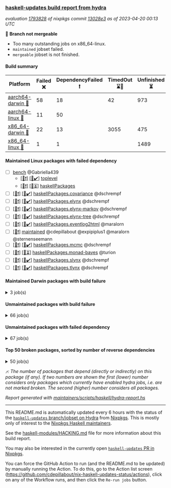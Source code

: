 ### [haskell-updates build report from hydra](https://hydra.nixos.org/jobset/nixpkgs/haskell-updates)
*evaluation [1793828](https://hydra.nixos.org/eval/1793828) of nixpkgs commit [13028e3](https://github.com/NixOS/nixpkgs/commits/13028e309ec848c62eb547b3f0b6b7fad808f755) as of 2023-04-20 00:13 UTC*

:red_circle: **Branch not mergeable**
  * Too many outstanding jobs on x86_64-linux.
  * `maintained` jobset failed.
  * `mergeable` jobset is not finished.

#### Build summary

 | Platform | Failed :x: | DependencyFailed :heavy_exclamation_mark: | TimedOut :hourglass::no_entry_sign: | Unfinished :hourglass_flowing_sand: | Success :heavy_check_mark: | 
 | --- | --- | --- | --- | --- | --- | 
 | [aarch64-darwin :green_apple:](https://hydra.nixos.org/eval/1793828?filter=.aarch64-darwin) | 58 | 18 | 42 | 973 | 5413 | 
 | [aarch64-linux :iphone:](https://hydra.nixos.org/eval/1793828?filter=.aarch64-linux) | 11 | 50 |  |  | 6460 | 
 | [x86_64-darwin :apple:](https://hydra.nixos.org/eval/1793828?filter=.x86_64-darwin) | 22 | 13 | 3055 | 475 | 2947 | 
 | [x86_64-linux :penguin:](https://hydra.nixos.org/eval/1793828?filter=.x86_64-linux) | 1 | 1 |  | 1489 | 5117 | 
#### Maintained Linux packages with failed dependency
- [ ] [bench](https://hydra.nixos.org/eval/1793828?filter=bench) @Gabriella439
  - [[:iphone::heavy_exclamation_mark:]](https://hydra.nixos.org/build/216733660) [[:penguin::heavy_check_mark:]](https://hydra.nixos.org/build/216735084) [toplevel](https://hydra.nixos.org/eval/1793828?filter=bench)
  - [[:iphone::heavy_exclamation_mark:]](https://hydra.nixos.org/build/216741580) [[:penguin::hourglass_flowing_sand:]](https://hydra.nixos.org/build/216752992) [haskellPackages](https://hydra.nixos.org/eval/1793828?filter=haskellPackages.bench)
- [ ] [[:iphone::heavy_exclamation_mark:]](https://hydra.nixos.org/build/216738464) [[:penguin::heavy_check_mark:]](https://hydra.nixos.org/build/216753553) [haskellPackages.covariance](https://hydra.nixos.org/eval/1793828?filter=haskellPackages.covariance) @dschrempf
- [ ] [[:iphone::heavy_exclamation_mark:]](https://hydra.nixos.org/build/216751934) [[:penguin::heavy_check_mark:]](https://hydra.nixos.org/build/216738727) [haskellPackages.elynx](https://hydra.nixos.org/eval/1793828?filter=haskellPackages.elynx) @dschrempf
- [ ] [[:iphone::heavy_exclamation_mark:]](https://hydra.nixos.org/build/216753725) [[:penguin::heavy_check_mark:]](https://hydra.nixos.org/build/216757993) [haskellPackages.elynx-markov](https://hydra.nixos.org/eval/1793828?filter=haskellPackages.elynx-markov) @dschrempf
- [ ] [[:iphone::heavy_exclamation_mark:]](https://hydra.nixos.org/build/216756537) [[:penguin::heavy_check_mark:]](https://hydra.nixos.org/build/216739185) [haskellPackages.elynx-tree](https://hydra.nixos.org/eval/1793828?filter=haskellPackages.elynx-tree) @dschrempf
- [ ] [[:iphone::heavy_exclamation_mark:]](https://hydra.nixos.org/build/216753169) [[:penguin::heavy_check_mark:]](https://hydra.nixos.org/build/216732811) [haskellPackages.eventlog2html](https://hydra.nixos.org/eval/1793828?filter=haskellPackages.eventlog2html) @maralorn
- [ ] [[:penguin::heavy_exclamation_mark:]](https://hydra.nixos.org/build/216777393) [maintained](https://hydra.nixos.org/eval/1793828?filter=maintained) @cdepillabout @expipiplus1 @maralorn @sternenseemann
- [ ] [[:iphone::heavy_exclamation_mark:]](https://hydra.nixos.org/build/216739789) [[:penguin::heavy_check_mark:]](https://hydra.nixos.org/build/216746779) [haskellPackages.mcmc](https://hydra.nixos.org/eval/1793828?filter=haskellPackages.mcmc) @dschrempf
- [ ] [[:iphone::heavy_exclamation_mark:]](https://hydra.nixos.org/build/216744669) [[:penguin::hourglass_flowing_sand:]](https://hydra.nixos.org/build/216754006) [haskellPackages.monad-bayes](https://hydra.nixos.org/eval/1793828?filter=haskellPackages.monad-bayes) @turion
- [ ] [[:iphone::heavy_exclamation_mark:]](https://hydra.nixos.org/build/216743197) [[:penguin::heavy_check_mark:]](https://hydra.nixos.org/build/216752986) [haskellPackages.slynx](https://hydra.nixos.org/eval/1793828?filter=haskellPackages.slynx) @dschrempf
- [ ] [[:iphone::heavy_exclamation_mark:]](https://hydra.nixos.org/build/216734664) [[:penguin::heavy_check_mark:]](https://hydra.nixos.org/build/216753050) [haskellPackages.tlynx](https://hydra.nixos.org/eval/1793828?filter=haskellPackages.tlynx) @dschrempf
#### Maintained Darwin packages with build failure
<details><summary>3 job(s) </summary>

- [ ] [gitit](https://hydra.nixos.org/eval/1793828?filter=gitit) @Profpatsch @sternenseemann
  - [[:green_apple::x:]](https://hydra.nixos.org/build/216742788) [[:apple::hourglass::no_entry_sign:]](https://hydra.nixos.org/build/216737128) [toplevel](https://hydra.nixos.org/eval/1793828?filter=gitit)
  - [[:green_apple::heavy_check_mark:]](https://hydra.nixos.org/build/216742075) [[:apple::hourglass::no_entry_sign:]](https://hydra.nixos.org/build/216742032) [haskellPackages](https://hydra.nixos.org/eval/1793828?filter=haskellPackages.gitit)
</details>

#### Unmaintained packages with build failure
<details><summary>66 job(s) </summary>

- [ ] [[:green_apple::heavy_check_mark:]](https://hydra.nixos.org/build/216747452) [[:iphone::x:]](https://hydra.nixos.org/build/216753566) [[:apple::hourglass::no_entry_sign:]](https://hydra.nixos.org/build/216741855) [[:penguin::heavy_check_mark:]](https://hydra.nixos.org/build/216736303) [haskellPackages.statistics](https://hydra.nixos.org/eval/1793828?filter=haskellPackages.statistics)  :arrow_heading_up: 27 | 133
- [ ] [[:green_apple::x:]](https://hydra.nixos.org/build/216736308) [[:iphone::heavy_check_mark:]](https://hydra.nixos.org/build/216752866) [[:apple::x:]](https://hydra.nixos.org/build/216752590) [[:penguin::heavy_check_mark:]](https://hydra.nixos.org/build/216741104) [haskellPackages.di-core](https://hydra.nixos.org/eval/1793828?filter=haskellPackages.di-core)  :arrow_heading_up: 8 | 11
- [ ] [[:green_apple::x:]](https://hydra.nixos.org/build/216744573) [[:iphone::x:]](https://hydra.nixos.org/build/216742904) [[:apple::hourglass::no_entry_sign:]](https://hydra.nixos.org/build/216746688) [[:penguin::heavy_check_mark:]](https://hydra.nixos.org/build/216749058) [haskellPackages.hw-simd](https://hydra.nixos.org/eval/1793828?filter=haskellPackages.hw-simd)  :arrow_heading_up: 1 | 8
- [ ] [[:green_apple::x:]](https://hydra.nixos.org/build/216750131) [[:iphone::x:]](https://hydra.nixos.org/build/216759582) [[:apple::hourglass::no_entry_sign:]](https://hydra.nixos.org/build/216740012) [[:penguin::heavy_check_mark:]](https://hydra.nixos.org/build/216746243) [haskellPackages.inline-r](https://hydra.nixos.org/eval/1793828?filter=haskellPackages.inline-r)  :arrow_heading_up: 1 | 4
- [ ] [[:green_apple::heavy_check_mark:]](https://hydra.nixos.org/build/216742485) [[:iphone::x:]](https://hydra.nixos.org/build/216755323) [[:apple::heavy_check_mark:]](https://hydra.nixos.org/build/216737428) [[:penguin::hourglass_flowing_sand:]](https://hydra.nixos.org/build/216753734) [haskellPackages.long-double](https://hydra.nixos.org/eval/1793828?filter=haskellPackages.long-double)  :arrow_heading_up: 1 | 2
- [ ] [[:green_apple::x:]](https://hydra.nixos.org/build/216758599) [[:iphone::heavy_check_mark:]](https://hydra.nixos.org/build/216739123) [[:apple::hourglass::no_entry_sign:]](https://hydra.nixos.org/build/216751506) [[:penguin::heavy_check_mark:]](https://hydra.nixos.org/build/216736967) [haskellPackages.posix-socket](https://hydra.nixos.org/eval/1793828?filter=haskellPackages.posix-socket)  :arrow_heading_up: 1 | 2
- [ ] [[:green_apple::x:]](https://hydra.nixos.org/build/216750989) [[:iphone::heavy_check_mark:]](https://hydra.nixos.org/build/216755882) [[:apple::hourglass::no_entry_sign:]](https://hydra.nixos.org/build/216735020) [[:penguin::heavy_check_mark:]](https://hydra.nixos.org/build/216755418) [haskellPackages.gi-gdkx11](https://hydra.nixos.org/eval/1793828?filter=haskellPackages.gi-gdkx11)  :arrow_heading_up: 1 | 1
- [ ] [[:green_apple::heavy_check_mark:]](https://hydra.nixos.org/build/216751214) [[:iphone::x:]](https://hydra.nixos.org/build/216756289) [[:apple::hourglass::no_entry_sign:]](https://hydra.nixos.org/build/216734209) [[:penguin::heavy_check_mark:]](https://hydra.nixos.org/build/216738803) [haskellPackages.nlopt-haskell](https://hydra.nixos.org/eval/1793828?filter=haskellPackages.nlopt-haskell)  :arrow_heading_up: 1 | 1
- [ ] [[:green_apple::hourglass_flowing_sand:]](https://hydra.nixos.org/build/216754992) [[:iphone::heavy_check_mark:]](https://hydra.nixos.org/build/216744474) [[:apple::x:]](https://hydra.nixos.org/build/216751002) [[:penguin::heavy_check_mark:]](https://hydra.nixos.org/build/216742734) [haskellPackages.openal-ffi](https://hydra.nixos.org/eval/1793828?filter=haskellPackages.openal-ffi)  :arrow_heading_up: 1 | 1
- [ ] [[:green_apple::heavy_check_mark:]](https://hydra.nixos.org/build/216739968) [[:iphone::x:]](https://hydra.nixos.org/build/216753131) [[:apple::heavy_check_mark:]](https://hydra.nixos.org/build/216741451) [[:penguin::heavy_check_mark:]](https://hydra.nixos.org/build/216735254) [haskellPackages.freetype2](https://hydra.nixos.org/eval/1793828?filter=haskellPackages.freetype2)  :arrow_heading_up: 0 | 11
- [ ] [[:green_apple::x:]](https://hydra.nixos.org/build/216737074) [[:iphone::heavy_check_mark:]](https://hydra.nixos.org/build/216744322) [[:apple::hourglass::no_entry_sign:]](https://hydra.nixos.org/build/216735162) [[:penguin::hourglass_flowing_sand:]](https://hydra.nixos.org/build/216758075) [haskellPackages.pipes-zlib](https://hydra.nixos.org/eval/1793828?filter=haskellPackages.pipes-zlib)  :arrow_heading_up: 0 | 5
- [ ] [[:green_apple::x:]](https://hydra.nixos.org/build/216741839) [[:iphone::heavy_check_mark:]](https://hydra.nixos.org/build/216759389) [[:apple::hourglass::no_entry_sign:]](https://hydra.nixos.org/build/216752942) [[:penguin::heavy_check_mark:]](https://hydra.nixos.org/build/216733709) [haskellPackages.folds](https://hydra.nixos.org/eval/1793828?filter=haskellPackages.folds)  :arrow_heading_up: 0 | 3
- [ ] [[:green_apple::x:]](https://hydra.nixos.org/build/216734892) [[:iphone::heavy_check_mark:]](https://hydra.nixos.org/build/216736473) [[:apple::hourglass::no_entry_sign:]](https://hydra.nixos.org/build/216757082) [[:penguin::heavy_check_mark:]](https://hydra.nixos.org/build/216739677) [haskellPackages.gauge](https://hydra.nixos.org/eval/1793828?filter=haskellPackages.gauge)  :arrow_heading_up: 0 | 3
- [ ] [[:green_apple::x:]](https://hydra.nixos.org/build/216740166) [[:iphone::x:]](https://hydra.nixos.org/build/216753422) [[:apple::heavy_check_mark:]](https://hydra.nixos.org/build/216739040) [[:penguin::heavy_check_mark:]](https://hydra.nixos.org/build/216746201) [haskellPackages.picosat](https://hydra.nixos.org/eval/1793828?filter=haskellPackages.picosat)  :arrow_heading_up: 0 | 3
- [ ] [[:green_apple::x:]](https://hydra.nixos.org/build/216734480) [[:iphone::heavy_check_mark:]](https://hydra.nixos.org/build/216746894) [[:apple::heavy_check_mark:]](https://hydra.nixos.org/build/216743206) [[:penguin::heavy_check_mark:]](https://hydra.nixos.org/build/216739622) [haskellPackages.LibZip](https://hydra.nixos.org/eval/1793828?filter=haskellPackages.LibZip)  :arrow_heading_up: 0 | 2
- [ ] [[:green_apple::x:]](https://hydra.nixos.org/build/216742640) [[:iphone::heavy_check_mark:]](https://hydra.nixos.org/build/216748873) [[:apple::heavy_check_mark:]](https://hydra.nixos.org/build/216751514) [[:penguin::heavy_check_mark:]](https://hydra.nixos.org/build/216745809) [haskellPackages.rocksdb-haskell](https://hydra.nixos.org/eval/1793828?filter=haskellPackages.rocksdb-haskell)  :arrow_heading_up: 0 | 2
- [ ] [[:green_apple::x:]](https://hydra.nixos.org/build/216747097) [[:iphone::heavy_check_mark:]](https://hydra.nixos.org/build/216745096) [[:apple::x:]](https://hydra.nixos.org/build/216742096) [[:penguin::heavy_check_mark:]](https://hydra.nixos.org/build/216741617) [haskellPackages.h-raylib](https://hydra.nixos.org/eval/1793828?filter=haskellPackages.h-raylib)  :arrow_heading_up: 0 | 1
- [ ] [[:green_apple::hourglass_flowing_sand:]](https://hydra.nixos.org/build/216756515) [[:iphone::heavy_check_mark:]](https://hydra.nixos.org/build/216756313) [[:apple::x:]](https://hydra.nixos.org/build/216749604) [[:penguin::heavy_check_mark:]](https://hydra.nixos.org/build/216749194) [haskellPackages.hamid](https://hydra.nixos.org/eval/1793828?filter=haskellPackages.hamid)  :arrow_heading_up: 0 | 1
- [ ] [[:green_apple::x:]](https://hydra.nixos.org/build/216748145) [[:iphone::heavy_check_mark:]](https://hydra.nixos.org/build/216753592) [[:apple::x:]](https://hydra.nixos.org/build/216748094) [[:penguin::hourglass_flowing_sand:]](https://hydra.nixos.org/build/216757233) [haskellPackages.huckleberry](https://hydra.nixos.org/eval/1793828?filter=haskellPackages.huckleberry)  :arrow_heading_up: 0 | 1
- [ ] [[:green_apple::x:]](https://hydra.nixos.org/build/216757524) [[:iphone::heavy_check_mark:]](https://hydra.nixos.org/build/216758470) [[:apple::hourglass_flowing_sand:]](https://hydra.nixos.org/build/216756285) [[:penguin::heavy_check_mark:]](https://hydra.nixos.org/build/216744011) [haskellPackages.select](https://hydra.nixos.org/eval/1793828?filter=haskellPackages.select)  :arrow_heading_up: 0 | 1
- [ ] [[:green_apple::x:]](https://hydra.nixos.org/build/216739370) [[:iphone::heavy_check_mark:]](https://hydra.nixos.org/build/216745507) [[:apple::hourglass::no_entry_sign:]](https://hydra.nixos.org/build/216756950) [[:penguin::heavy_check_mark:]](https://hydra.nixos.org/build/216744301) [haskellPackages.simple-vec3](https://hydra.nixos.org/eval/1793828?filter=haskellPackages.simple-vec3)  :arrow_heading_up: 0 | 1
- [ ] [[:green_apple::x:]](https://hydra.nixos.org/build/216739120) [[:iphone::heavy_check_mark:]](https://hydra.nixos.org/build/216751421) [[:apple::x:]](https://hydra.nixos.org/build/216738581) [[:penguin::heavy_check_mark:]](https://hydra.nixos.org/build/216744743) [haskellPackages.sysinfo](https://hydra.nixos.org/eval/1793828?filter=haskellPackages.sysinfo)  :arrow_heading_up: 0 | 1
- [ ] [[:green_apple::hourglass_flowing_sand:]](https://hydra.nixos.org/build/216755939) [[:iphone::x:]](https://hydra.nixos.org/build/216749600) [[:apple::heavy_check_mark:]](https://hydra.nixos.org/build/216746713) [[:penguin::heavy_check_mark:]](https://hydra.nixos.org/build/216748590) [haskellPackages.HsASA](https://hydra.nixos.org/eval/1793828?filter=haskellPackages.HsASA) 
- [ ] [[:green_apple::x:]](https://hydra.nixos.org/build/216748174) [[:iphone::heavy_check_mark:]](https://hydra.nixos.org/build/216736398) [[:apple::x:]](https://hydra.nixos.org/build/216737370) [[:penguin::hourglass_flowing_sand:]](https://hydra.nixos.org/build/216759723) [haskellPackages.al](https://hydra.nixos.org/eval/1793828?filter=haskellPackages.al) 
- [ ] [[:green_apple::x:]](https://hydra.nixos.org/build/216753490) [[:iphone::heavy_check_mark:]](https://hydra.nixos.org/build/216759509) [[:apple::hourglass::no_entry_sign:]](https://hydra.nixos.org/build/216738085) [[:penguin::heavy_check_mark:]](https://hydra.nixos.org/build/216745803) [haskellPackages.churros](https://hydra.nixos.org/eval/1793828?filter=haskellPackages.churros) 
- [ ] [[:green_apple::x:]](https://hydra.nixos.org/build/216742536) [[:iphone::heavy_check_mark:]](https://hydra.nixos.org/build/216751914) [[:apple::x:]](https://hydra.nixos.org/build/216740926) [[:penguin::heavy_check_mark:]](https://hydra.nixos.org/build/216748512) [haskellPackages.env-extra](https://hydra.nixos.org/eval/1793828?filter=haskellPackages.env-extra) 
- [ ] [[:green_apple::x:]](https://hydra.nixos.org/build/216741975) [[:iphone::heavy_check_mark:]](https://hydra.nixos.org/build/216743780) [[:apple::hourglass_flowing_sand:]](https://hydra.nixos.org/build/216758733) [[:penguin::heavy_check_mark:]](https://hydra.nixos.org/build/216739883) [haskellPackages.float128](https://hydra.nixos.org/eval/1793828?filter=haskellPackages.float128) 
- [ ] [[:green_apple::x:]](https://hydra.nixos.org/build/216746339) [[:iphone::heavy_check_mark:]](https://hydra.nixos.org/build/216750900) [[:apple::x:]](https://hydra.nixos.org/build/216748838) [[:penguin::heavy_check_mark:]](https://hydra.nixos.org/build/216737612) [haskellPackages.fudgets](https://hydra.nixos.org/eval/1793828?filter=haskellPackages.fudgets) 
- [ ] [[:green_apple::x:]](https://hydra.nixos.org/build/216750313) [[:iphone::heavy_check_mark:]](https://hydra.nixos.org/build/216758239) [[:apple::hourglass::no_entry_sign:]](https://hydra.nixos.org/build/216732886) [[:penguin::hourglass_flowing_sand:]](https://hydra.nixos.org/build/216758612) [haskellPackages.gerrit](https://hydra.nixos.org/eval/1793828?filter=haskellPackages.gerrit) 
- [ ] [[:green_apple::x:]](https://hydra.nixos.org/build/216737100) [[:apple::hourglass::no_entry_sign:]](https://hydra.nixos.org/build/216738046) [haskellPackages.gi-gtkosxapplication](https://hydra.nixos.org/eval/1793828?filter=haskellPackages.gi-gtkosxapplication) 
- [ ] [[:green_apple::x:]](https://hydra.nixos.org/build/216749274) [[:apple::hourglass::no_entry_sign:]](https://hydra.nixos.org/build/216743298) [haskellPackages.gtk-mac-integration](https://hydra.nixos.org/eval/1793828?filter=haskellPackages.gtk-mac-integration) 
- [ ] [[:green_apple::x:]](https://hydra.nixos.org/build/216749825) [[:iphone::heavy_check_mark:]](https://hydra.nixos.org/build/216747366) [[:apple::hourglass::no_entry_sign:]](https://hydra.nixos.org/build/216746514) [[:penguin::heavy_check_mark:]](https://hydra.nixos.org/build/216738961) [haskellPackages.gtk-traymanager](https://hydra.nixos.org/eval/1793828?filter=haskellPackages.gtk-traymanager) 
- [ ] [[:green_apple::x:]](https://hydra.nixos.org/build/216747544) [[:apple::hourglass::no_entry_sign:]](https://hydra.nixos.org/build/216751725) [haskellPackages.gtk3-mac-integration](https://hydra.nixos.org/eval/1793828?filter=haskellPackages.gtk3-mac-integration) 
- [ ] [[:green_apple::x:]](https://hydra.nixos.org/build/216741004) [[:iphone::heavy_check_mark:]](https://hydra.nixos.org/build/216735999) [[:apple::hourglass::no_entry_sign:]](https://hydra.nixos.org/build/216736321) [[:penguin::heavy_check_mark:]](https://hydra.nixos.org/build/216748360) [haskellPackages.highlight](https://hydra.nixos.org/eval/1793828?filter=haskellPackages.highlight) 
- [ ] [[:green_apple::x:]](https://hydra.nixos.org/build/216745363) [[:iphone::heavy_check_mark:]](https://hydra.nixos.org/build/216741024) [[:apple::hourglass::no_entry_sign:]](https://hydra.nixos.org/build/216750935) [[:penguin::hourglass_flowing_sand:]](https://hydra.nixos.org/build/216752333) [haskellPackages.hinotify-conduit](https://hydra.nixos.org/eval/1793828?filter=haskellPackages.hinotify-conduit) 
- [ ] [[:green_apple::x:]](https://hydra.nixos.org/build/216739204) [[:iphone::heavy_check_mark:]](https://hydra.nixos.org/build/216742588) [[:apple::x:]](https://hydra.nixos.org/build/216745561) [[:penguin::hourglass_flowing_sand:]](https://hydra.nixos.org/build/216758894) [haskellPackages.hsshellscript](https://hydra.nixos.org/eval/1793828?filter=haskellPackages.hsshellscript) 
- [ ] [[:green_apple::x:]](https://hydra.nixos.org/build/216736944) [[:iphone::heavy_check_mark:]](https://hydra.nixos.org/build/216744869) [[:apple::hourglass_flowing_sand:]](https://hydra.nixos.org/build/216753728) [[:penguin::heavy_check_mark:]](https://hydra.nixos.org/build/216742223) [haskellPackages.hssourceinfo](https://hydra.nixos.org/eval/1793828?filter=haskellPackages.hssourceinfo) 
- [ ] [[:green_apple::x:]](https://hydra.nixos.org/build/216739617) [[:iphone::heavy_check_mark:]](https://hydra.nixos.org/build/216736454) [[:apple::x:]](https://hydra.nixos.org/build/216737601) [[:penguin::heavy_check_mark:]](https://hydra.nixos.org/build/216745305) [haskellPackages.hunspell-hs](https://hydra.nixos.org/eval/1793828?filter=haskellPackages.hunspell-hs) 
- [ ] [[:green_apple::x:]](https://hydra.nixos.org/build/216743901) [[:iphone::heavy_check_mark:]](https://hydra.nixos.org/build/216746496) [[:apple::hourglass_flowing_sand:]](https://hydra.nixos.org/build/216759023) [[:penguin::heavy_check_mark:]](https://hydra.nixos.org/build/216740711) [haskellPackages.interprocess](https://hydra.nixos.org/eval/1793828?filter=haskellPackages.interprocess) 
- [ ] [[:green_apple::x:]](https://hydra.nixos.org/build/216733746) [[:iphone::heavy_check_mark:]](https://hydra.nixos.org/build/216757149) [[:apple::hourglass::no_entry_sign:]](https://hydra.nixos.org/build/216735009) [[:penguin::heavy_check_mark:]](https://hydra.nixos.org/build/216734382) [haskellPackages.intricacy](https://hydra.nixos.org/eval/1793828?filter=haskellPackages.intricacy) 
- [ ] [[:green_apple::x:]](https://hydra.nixos.org/build/216741385) [[:iphone::heavy_check_mark:]](https://hydra.nixos.org/build/216747617) [[:apple::x:]](https://hydra.nixos.org/build/216746662) [[:penguin::heavy_check_mark:]](https://hydra.nixos.org/build/216748158) [haskellPackages.ipcvar](https://hydra.nixos.org/eval/1793828?filter=haskellPackages.ipcvar) 
- [ ] [[:green_apple::x:]](https://hydra.nixos.org/build/216733919) [[:apple::x:]](https://hydra.nixos.org/build/216745456) [haskellPackages.kqueue](https://hydra.nixos.org/eval/1793828?filter=haskellPackages.kqueue) 
- [ ] [[:green_apple::x:]](https://hydra.nixos.org/build/216736921) [[:iphone::heavy_check_mark:]](https://hydra.nixos.org/build/216739054) [[:apple::x:]](https://hydra.nixos.org/build/216738963) [[:penguin::heavy_check_mark:]](https://hydra.nixos.org/build/216733250) [haskellPackages.linux-framebuffer](https://hydra.nixos.org/eval/1793828?filter=haskellPackages.linux-framebuffer) 
- [ ] [[:green_apple::x:]](https://hydra.nixos.org/build/216746796) [[:iphone::heavy_check_mark:]](https://hydra.nixos.org/build/216754341) [[:apple::hourglass::no_entry_sign:]](https://hydra.nixos.org/build/216746550) [[:penguin::heavy_check_mark:]](https://hydra.nixos.org/build/216739611) [haskellPackages.mediawiki2latex](https://hydra.nixos.org/eval/1793828?filter=haskellPackages.mediawiki2latex) 
- [ ] [[:green_apple::x:]](https://hydra.nixos.org/build/216746915) [[:iphone::heavy_check_mark:]](https://hydra.nixos.org/build/216738820) [[:apple::x:]](https://hydra.nixos.org/build/216735690) [[:penguin::hourglass_flowing_sand:]](https://hydra.nixos.org/build/216758923) [haskellPackages.memfd](https://hydra.nixos.org/eval/1793828?filter=haskellPackages.memfd) 
- [ ] [[:green_apple::x:]](https://hydra.nixos.org/build/216747380) [[:iphone::heavy_check_mark:]](https://hydra.nixos.org/build/216745118) [[:apple::x:]](https://hydra.nixos.org/build/216744448) [[:penguin::heavy_check_mark:]](https://hydra.nixos.org/build/216750198) [haskellPackages.memzero](https://hydra.nixos.org/eval/1793828?filter=haskellPackages.memzero) 
- [ ] [[:green_apple::x:]](https://hydra.nixos.org/build/216746181) [[:iphone::heavy_check_mark:]](https://hydra.nixos.org/build/216736964) [[:apple::hourglass::no_entry_sign:]](https://hydra.nixos.org/build/216756477) [[:penguin::heavy_check_mark:]](https://hydra.nixos.org/build/216741422) [haskellPackages.nix-serve-ng](https://hydra.nixos.org/eval/1793828?filter=haskellPackages.nix-serve-ng) 
- [ ] [[:green_apple::x:]](https://hydra.nixos.org/build/216744245) [[:iphone::heavy_check_mark:]](https://hydra.nixos.org/build/216752426) [[:apple::hourglass::no_entry_sign:]](https://hydra.nixos.org/build/216757695) [[:penguin::hourglass_flowing_sand:]](https://hydra.nixos.org/build/216759251) [haskellPackages.perceptual-hash](https://hydra.nixos.org/eval/1793828?filter=haskellPackages.perceptual-hash) 
- [ ] [[:green_apple::x:]](https://hydra.nixos.org/build/216751558) [[:iphone::heavy_check_mark:]](https://hydra.nixos.org/build/216739200) [[:apple::hourglass::no_entry_sign:]](https://hydra.nixos.org/build/216733734) [[:penguin::heavy_check_mark:]](https://hydra.nixos.org/build/216741259) [haskellPackages.persistent-pagination](https://hydra.nixos.org/eval/1793828?filter=haskellPackages.persistent-pagination) 
- [ ] [[:green_apple::x:]](https://hydra.nixos.org/build/216752092) [[:iphone::heavy_check_mark:]](https://hydra.nixos.org/build/216743004) [[:apple::hourglass::no_entry_sign:]](https://hydra.nixos.org/build/216739477) [[:penguin::hourglass_flowing_sand:]](https://hydra.nixos.org/build/216752044) [haskellPackages.ping-wrapper](https://hydra.nixos.org/eval/1793828?filter=haskellPackages.ping-wrapper) 
- [ ] [[:green_apple::x:]](https://hydra.nixos.org/build/216748698) [[:iphone::heavy_check_mark:]](https://hydra.nixos.org/build/216738716) [[:apple::x:]](https://hydra.nixos.org/build/216744556) [[:penguin::hourglass_flowing_sand:]](https://hydra.nixos.org/build/216753586) [haskellPackages.posix-timer](https://hydra.nixos.org/eval/1793828?filter=haskellPackages.posix-timer) 
- [ ] [[:green_apple::x:]](https://hydra.nixos.org/build/216739018) [[:iphone::heavy_check_mark:]](https://hydra.nixos.org/build/216759291) [[:apple::x:]](https://hydra.nixos.org/build/216747224) [[:penguin::heavy_check_mark:]](https://hydra.nixos.org/build/216742070) [haskellPackages.procex](https://hydra.nixos.org/eval/1793828?filter=haskellPackages.procex) 
- [ ] [[:green_apple::x:]](https://hydra.nixos.org/build/216733636) [[:iphone::heavy_check_mark:]](https://hydra.nixos.org/build/216747596) [[:apple::x:]](https://hydra.nixos.org/build/216741192) [[:penguin::hourglass_flowing_sand:]](https://hydra.nixos.org/build/216752358) [haskellPackages.pthread](https://hydra.nixos.org/eval/1793828?filter=haskellPackages.pthread) 
- [ ] [[:green_apple::x:]](https://hydra.nixos.org/build/216734449) [[:iphone::heavy_check_mark:]](https://hydra.nixos.org/build/216759601) [[:apple::hourglass::no_entry_sign:]](https://hydra.nixos.org/build/216748548) [[:penguin::heavy_check_mark:]](https://hydra.nixos.org/build/216748542) [haskellPackages.sandwich-webdriver](https://hydra.nixos.org/eval/1793828?filter=haskellPackages.sandwich-webdriver) 
- [ ] [[:green_apple::x:]](https://hydra.nixos.org/build/216745646) [[:iphone::heavy_check_mark:]](https://hydra.nixos.org/build/216738463) [[:apple::hourglass::no_entry_sign:]](https://hydra.nixos.org/build/216756882) [[:penguin::hourglass_flowing_sand:]](https://hydra.nixos.org/build/216758752) [haskellPackages.servant-serialization](https://hydra.nixos.org/eval/1793828?filter=haskellPackages.servant-serialization) 
- [ ] [[:green_apple::heavy_check_mark:]](https://hydra.nixos.org/build/216753574) [[:iphone::heavy_check_mark:]](https://hydra.nixos.org/build/216736190) [[:apple::heavy_check_mark:]](https://hydra.nixos.org/build/216741175) [[:penguin::x:]](https://hydra.nixos.org/build/216744749) [haskellPackages.som](https://hydra.nixos.org/eval/1793828?filter=haskellPackages.som) 
- [ ] [[:green_apple::x:]](https://hydra.nixos.org/build/216732752) [[:iphone::heavy_check_mark:]](https://hydra.nixos.org/build/216740613) [[:apple::hourglass::no_entry_sign:]](https://hydra.nixos.org/build/216758223) [[:penguin::hourglass_flowing_sand:]](https://hydra.nixos.org/build/216750889) [haskellPackages.tailfile-hinotify](https://hydra.nixos.org/eval/1793828?filter=haskellPackages.tailfile-hinotify) 
- [ ] [[:iphone::x:]](https://hydra.nixos.org/build/216751607) [[:penguin::hourglass_flowing_sand:]](https://hydra.nixos.org/build/216756583) [haskellPackages.tasty-papi](https://hydra.nixos.org/eval/1793828?filter=haskellPackages.tasty-papi) 
- [ ] [[:green_apple::x:]](https://hydra.nixos.org/build/216740609) [[:iphone::heavy_check_mark:]](https://hydra.nixos.org/build/216759346) [[:apple::hourglass::no_entry_sign:]](https://hydra.nixos.org/build/216734590) [[:penguin::heavy_check_mark:]](https://hydra.nixos.org/build/216735984) [haskellPackages.tdlib](https://hydra.nixos.org/eval/1793828?filter=haskellPackages.tdlib) 
- [ ] [[:green_apple::x:]](https://hydra.nixos.org/build/216751960) [[:iphone::heavy_check_mark:]](https://hydra.nixos.org/build/216753147) [[:apple::heavy_check_mark:]](https://hydra.nixos.org/build/216751997) [[:penguin::heavy_check_mark:]](https://hydra.nixos.org/build/216742309) [haskellPackages.unix-simple](https://hydra.nixos.org/eval/1793828?filter=haskellPackages.unix-simple) 
- [ ] [[:green_apple::x:]](https://hydra.nixos.org/build/216745707) [[:iphone::x:]](https://hydra.nixos.org/build/216749357) [[:apple::hourglass::no_entry_sign:]](https://hydra.nixos.org/build/216737122) [[:penguin::hourglass_flowing_sand:]](https://hydra.nixos.org/build/216753081) [haskellPackages.vector-quicksort](https://hydra.nixos.org/eval/1793828?filter=haskellPackages.vector-quicksort) 
- [ ] [[:green_apple::x:]](https://hydra.nixos.org/build/216734056) [[:iphone::heavy_check_mark:]](https://hydra.nixos.org/build/216742884) [[:apple::heavy_check_mark:]](https://hydra.nixos.org/build/216735381) [[:penguin::heavy_check_mark:]](https://hydra.nixos.org/build/216742875) [tests.haskell.writers](https://hydra.nixos.org/eval/1793828?filter=tests.haskell.writers) 
- [ ] [[:green_apple::x:]](https://hydra.nixos.org/build/216752619) [[:iphone::x:]](https://hydra.nixos.org/build/216747908) [[:apple::hourglass::no_entry_sign:]](https://hydra.nixos.org/build/216751903) [[:penguin::hourglass_flowing_sand:]](https://hydra.nixos.org/build/216751780) [haskellPackages.x86-64bit](https://hydra.nixos.org/eval/1793828?filter=haskellPackages.x86-64bit) 
- [ ] [[:green_apple::x:]](https://hydra.nixos.org/build/216753662) [[:iphone::heavy_check_mark:]](https://hydra.nixos.org/build/216745054) [[:apple::x:]](https://hydra.nixos.org/build/216742942) [[:penguin::heavy_check_mark:]](https://hydra.nixos.org/build/216738459) [haskellPackages.xmonad-utils](https://hydra.nixos.org/eval/1793828?filter=haskellPackages.xmonad-utils) 
- [ ] [[:green_apple::x:]](https://hydra.nixos.org/build/216736667) [[:iphone::heavy_check_mark:]](https://hydra.nixos.org/build/216736015) [[:apple::x:]](https://hydra.nixos.org/build/216733239) [[:penguin::heavy_check_mark:]](https://hydra.nixos.org/build/216741398) [haskellPackages.yoga](https://hydra.nixos.org/eval/1793828?filter=haskellPackages.yoga) 
- [ ] [[:green_apple::x:]](https://hydra.nixos.org/build/216734263) [[:iphone::heavy_check_mark:]](https://hydra.nixos.org/build/216747062) [[:apple::x:]](https://hydra.nixos.org/build/216738356) [[:penguin::hourglass_flowing_sand:]](https://hydra.nixos.org/build/216753985) [haskellPackages.zxcvbn-c](https://hydra.nixos.org/eval/1793828?filter=haskellPackages.zxcvbn-c) 
</details>

#### Unmaintained packages with failed dependency
<details><summary>67 job(s) </summary>

- [ ] [[:green_apple::heavy_check_mark:]](https://hydra.nixos.org/build/216754621) [[:iphone::heavy_exclamation_mark:]](https://hydra.nixos.org/build/216749208) [[:apple::hourglass::no_entry_sign:]](https://hydra.nixos.org/build/216755322) [[:penguin::heavy_check_mark:]](https://hydra.nixos.org/build/216755320) [haskellPackages.criterion](https://hydra.nixos.org/eval/1793828?filter=haskellPackages.criterion)  :arrow_heading_up: 11 | 63
- [ ] [[:green_apple::heavy_exclamation_mark:]](https://hydra.nixos.org/build/216741003) [[:iphone::heavy_check_mark:]](https://hydra.nixos.org/build/216753988) [[:apple::heavy_exclamation_mark:]](https://hydra.nixos.org/build/216753639) [[:penguin::heavy_check_mark:]](https://hydra.nixos.org/build/216739482) [haskellPackages.di-handle](https://hydra.nixos.org/eval/1793828?filter=haskellPackages.di-handle)  :arrow_heading_up: 6 | 9
- [ ] [[:green_apple::heavy_exclamation_mark:]](https://hydra.nixos.org/build/216740864) [[:iphone::heavy_check_mark:]](https://hydra.nixos.org/build/216753475) [[:apple::heavy_exclamation_mark:]](https://hydra.nixos.org/build/216743629) [[:penguin::heavy_check_mark:]](https://hydra.nixos.org/build/216757875) [haskellPackages.di-monad](https://hydra.nixos.org/eval/1793828?filter=haskellPackages.di-monad)  :arrow_heading_up: 6 | 9
- [ ] [[:green_apple::heavy_exclamation_mark:]](https://hydra.nixos.org/build/216745877) [[:iphone::heavy_check_mark:]](https://hydra.nixos.org/build/216751675) [[:apple::heavy_exclamation_mark:]](https://hydra.nixos.org/build/216750777) [[:penguin::heavy_check_mark:]](https://hydra.nixos.org/build/216748949) [haskellPackages.di-df1](https://hydra.nixos.org/eval/1793828?filter=haskellPackages.di-df1)  :arrow_heading_up: 5 | 8
- [ ] [[:green_apple::heavy_check_mark:]](https://hydra.nixos.org/build/216741764) [[:iphone::heavy_exclamation_mark:]](https://hydra.nixos.org/build/216740207) [[:apple::hourglass::no_entry_sign:]](https://hydra.nixos.org/build/216738770) [[:penguin::heavy_check_mark:]](https://hydra.nixos.org/build/216737462) [haskellPackages.HasBigDecimal](https://hydra.nixos.org/eval/1793828?filter=haskellPackages.HasBigDecimal)  :arrow_heading_up: 4 | 12
- [ ] [[:green_apple::heavy_check_mark:]](https://hydra.nixos.org/build/216756319) [[:iphone::heavy_exclamation_mark:]](https://hydra.nixos.org/build/216748719) [[:apple::hourglass::no_entry_sign:]](https://hydra.nixos.org/build/216744678) [[:penguin::heavy_check_mark:]](https://hydra.nixos.org/build/216741487) [haskellPackages.data-sketches](https://hydra.nixos.org/eval/1793828?filter=haskellPackages.data-sketches)  :arrow_heading_up: 3 | 10
- [ ] [hoogle](https://hydra.nixos.org/eval/1793828?filter=hoogle)  :arrow_heading_up: 3 | 4
  - [[:green_apple::hourglass_flowing_sand:]](https://hydra.nixos.org/build/216753978) [[:iphone::heavy_check_mark:]](https://hydra.nixos.org/build/216737329) [[:apple::hourglass_flowing_sand:]](https://hydra.nixos.org/build/216757479) [[:penguin::heavy_check_mark:]](https://hydra.nixos.org/build/216737368) [haskell.packages.ghc8107](https://hydra.nixos.org/eval/1793828?filter=haskell.packages.ghc8107.hoogle)
  -  [[:iphone::heavy_exclamation_mark:]](https://hydra.nixos.org/build/216757358) [[:apple::hourglass::no_entry_sign:]](https://hydra.nixos.org/build/216739737) [[:penguin::hourglass_flowing_sand:]](https://hydra.nixos.org/build/216758367) [haskell.packages.ghc884](https://hydra.nixos.org/eval/1793828?filter=haskell.packages.ghc884.hoogle)
  - [[:green_apple::hourglass::no_entry_sign:]](https://hydra.nixos.org/build/216749136) [[:iphone::heavy_check_mark:]](https://hydra.nixos.org/build/216734479) [[:apple::heavy_check_mark:]](https://hydra.nixos.org/build/216733031) [[:penguin::heavy_check_mark:]](https://hydra.nixos.org/build/216734437) [haskell.packages.ghc902](https://hydra.nixos.org/eval/1793828?filter=haskell.packages.ghc902.hoogle)
  - [[:green_apple::heavy_check_mark:]](https://hydra.nixos.org/build/216741160) [[:iphone::heavy_check_mark:]](https://hydra.nixos.org/build/216751618) [[:apple::hourglass::no_entry_sign:]](https://hydra.nixos.org/build/216736394) [[:penguin::hourglass_flowing_sand:]](https://hydra.nixos.org/build/216751480) [haskell.packages.ghc924](https://hydra.nixos.org/eval/1793828?filter=haskell.packages.ghc924.hoogle)
  - [[:green_apple::heavy_check_mark:]](https://hydra.nixos.org/build/216751635) [[:iphone::heavy_check_mark:]](https://hydra.nixos.org/build/216749281) [[:apple::heavy_check_mark:]](https://hydra.nixos.org/build/216746981) [[:penguin::heavy_check_mark:]](https://hydra.nixos.org/build/216744829) [haskell.packages.ghc925](https://hydra.nixos.org/eval/1793828?filter=haskell.packages.ghc925.hoogle)
  - [[:green_apple::hourglass::no_entry_sign:]](https://hydra.nixos.org/build/216746543) [[:iphone::heavy_check_mark:]](https://hydra.nixos.org/build/216747598) [[:apple::heavy_check_mark:]](https://hydra.nixos.org/build/216741277) [[:penguin::heavy_check_mark:]](https://hydra.nixos.org/build/216738476) [haskell.packages.ghc926](https://hydra.nixos.org/eval/1793828?filter=haskell.packages.ghc926.hoogle)
  - [[:green_apple::heavy_check_mark:]](https://hydra.nixos.org/build/216755110) [[:iphone::heavy_check_mark:]](https://hydra.nixos.org/build/216759258) [[:apple::hourglass::no_entry_sign:]](https://hydra.nixos.org/build/216743508) [[:penguin::heavy_check_mark:]](https://hydra.nixos.org/build/216742404) [haskell.packages.ghc927](https://hydra.nixos.org/eval/1793828?filter=haskell.packages.ghc927.hoogle)
  - [[:green_apple::hourglass::no_entry_sign:]](https://hydra.nixos.org/build/216751301) [[:iphone::heavy_check_mark:]](https://hydra.nixos.org/build/216738209) [[:apple::heavy_check_mark:]](https://hydra.nixos.org/build/216746949) [[:penguin::hourglass_flowing_sand:]](https://hydra.nixos.org/build/216754236) [haskell.packages.ghc944](https://hydra.nixos.org/eval/1793828?filter=haskell.packages.ghc944.hoogle)
  - [[:green_apple::heavy_check_mark:]](https://hydra.nixos.org/build/216751851) [[:iphone::heavy_check_mark:]](https://hydra.nixos.org/build/216755204) [[:apple::hourglass::no_entry_sign:]](https://hydra.nixos.org/build/216758235) [[:penguin::heavy_check_mark:]](https://hydra.nixos.org/build/216736264) [haskellPackages](https://hydra.nixos.org/eval/1793828?filter=haskellPackages.hoogle)
- [ ] [[:green_apple::heavy_exclamation_mark:]](https://hydra.nixos.org/build/216741848) [[:iphone::heavy_check_mark:]](https://hydra.nixos.org/build/216739405) [[:apple::heavy_exclamation_mark:]](https://hydra.nixos.org/build/216734006) [[:penguin::heavy_check_mark:]](https://hydra.nixos.org/build/216745025) [haskellPackages.tensorflow](https://hydra.nixos.org/eval/1793828?filter=haskellPackages.tensorflow)  :arrow_heading_up: 3 | 4
- [ ] [[:green_apple::heavy_check_mark:]](https://hydra.nixos.org/build/216737604) [[:iphone::heavy_exclamation_mark:]](https://hydra.nixos.org/build/216757537) [[:apple::hourglass::no_entry_sign:]](https://hydra.nixos.org/build/216743808) [[:penguin::heavy_check_mark:]](https://hydra.nixos.org/build/216748025) [haskellPackages.avro](https://hydra.nixos.org/eval/1793828?filter=haskellPackages.avro)  :arrow_heading_up: 2 | 10
- [ ] [[:green_apple::heavy_check_mark:]](https://hydra.nixos.org/build/216752998) [[:iphone::heavy_exclamation_mark:]](https://hydra.nixos.org/build/216753204) [[:apple::hourglass::no_entry_sign:]](https://hydra.nixos.org/build/216748842) [[:penguin::heavy_check_mark:]](https://hydra.nixos.org/build/216741283) [haskellPackages.prometheus-client](https://hydra.nixos.org/eval/1793828?filter=haskellPackages.prometheus-client)  :arrow_heading_up: 2 | 9
- [ ] [[:green_apple::heavy_check_mark:]](https://hydra.nixos.org/build/216742558) [[:iphone::heavy_exclamation_mark:]](https://hydra.nixos.org/build/216740390) [[:apple::hourglass::no_entry_sign:]](https://hydra.nixos.org/build/216753150) [[:penguin::heavy_check_mark:]](https://hydra.nixos.org/build/216734853) [haskellPackages.statistics-linreg](https://hydra.nixos.org/eval/1793828?filter=haskellPackages.statistics-linreg)  :arrow_heading_up: 2 | 3
- [ ] [[:green_apple::heavy_exclamation_mark:]](https://hydra.nixos.org/build/216751540) [[:iphone::heavy_check_mark:]](https://hydra.nixos.org/build/216736302) [[:apple::heavy_exclamation_mark:]](https://hydra.nixos.org/build/216755270) [[:penguin::hourglass_flowing_sand:]](https://hydra.nixos.org/build/216743850) [haskellPackages.tensorflow-core-ops](https://hydra.nixos.org/eval/1793828?filter=haskellPackages.tensorflow-core-ops)  :arrow_heading_up: 2 | 3
- [ ] [[:green_apple::heavy_check_mark:]](https://hydra.nixos.org/build/216751021) [[:iphone::heavy_exclamation_mark:]](https://hydra.nixos.org/build/216737617) [[:apple::hourglass::no_entry_sign:]](https://hydra.nixos.org/build/216742461) [[:penguin::heavy_check_mark:]](https://hydra.nixos.org/build/216734039) [haskellPackages.buffer-builder](https://hydra.nixos.org/eval/1793828?filter=haskellPackages.buffer-builder)  :arrow_heading_up: 1 | 6
- [ ] [[:green_apple::heavy_exclamation_mark:]](https://hydra.nixos.org/build/216755365) [[:iphone::heavy_check_mark:]](https://hydra.nixos.org/build/216735038) [[:apple::heavy_exclamation_mark:]](https://hydra.nixos.org/build/216751088) [[:penguin::heavy_check_mark:]](https://hydra.nixos.org/build/216759436) [haskellPackages.di-polysemy](https://hydra.nixos.org/eval/1793828?filter=haskellPackages.di-polysemy)  :arrow_heading_up: 1 | 4
- [ ] [[:green_apple::heavy_exclamation_mark:]](https://hydra.nixos.org/build/216743949) [[:iphone::heavy_check_mark:]](https://hydra.nixos.org/build/216749060) [[:apple::heavy_exclamation_mark:]](https://hydra.nixos.org/build/216742043) [[:penguin::hourglass_flowing_sand:]](https://hydra.nixos.org/build/216741802) [haskellPackages.tensorflow-ops](https://hydra.nixos.org/eval/1793828?filter=haskellPackages.tensorflow-ops)  :arrow_heading_up: 1 | 2
- [ ] [[:green_apple::heavy_check_mark:]](https://hydra.nixos.org/build/216758005) [[:iphone::heavy_exclamation_mark:]](https://hydra.nixos.org/build/216745152) [[:apple::hourglass::no_entry_sign:]](https://hydra.nixos.org/build/216735993) [[:penguin::heavy_check_mark:]](https://hydra.nixos.org/build/216756799) [haskellPackages.async-refresh](https://hydra.nixos.org/eval/1793828?filter=haskellPackages.async-refresh)  :arrow_heading_up: 1 | 1
- [ ] [futhark](https://hydra.nixos.org/eval/1793828?filter=futhark)  :arrow_heading_up: 1 | 1
  - [[:green_apple::heavy_check_mark:]](https://hydra.nixos.org/build/216750579) [[:iphone::heavy_exclamation_mark:]](https://hydra.nixos.org/build/216755719) [[:apple::hourglass::no_entry_sign:]](https://hydra.nixos.org/build/216738551) [[:penguin::hourglass_flowing_sand:]](https://hydra.nixos.org/build/216751182) [toplevel](https://hydra.nixos.org/eval/1793828?filter=futhark)
  - [[:green_apple::heavy_check_mark:]](https://hydra.nixos.org/build/216745696) [[:iphone::heavy_exclamation_mark:]](https://hydra.nixos.org/build/216745356) [[:apple::hourglass::no_entry_sign:]](https://hydra.nixos.org/build/216753506) [[:penguin::heavy_check_mark:]](https://hydra.nixos.org/build/216733468) [haskellPackages](https://hydra.nixos.org/eval/1793828?filter=haskellPackages.futhark)
- [ ] [[:green_apple::heavy_exclamation_mark:]](https://hydra.nixos.org/build/216749556) [[:iphone::heavy_check_mark:]](https://hydra.nixos.org/build/216742999) [[:apple::heavy_exclamation_mark:]](https://hydra.nixos.org/build/216744174) [[:penguin::heavy_check_mark:]](https://hydra.nixos.org/build/216751674) [haskellPackages.moto](https://hydra.nixos.org/eval/1793828?filter=haskellPackages.moto)  :arrow_heading_up: 1 | 1
- [ ] [[:green_apple::heavy_check_mark:]](https://hydra.nixos.org/build/216739428) [[:iphone::heavy_exclamation_mark:]](https://hydra.nixos.org/build/216736965) [[:apple::hourglass::no_entry_sign:]](https://hydra.nixos.org/build/216744517) [[:penguin::heavy_check_mark:]](https://hydra.nixos.org/build/216738100) [haskellPackages.shapes-math](https://hydra.nixos.org/eval/1793828?filter=haskellPackages.shapes-math)  :arrow_heading_up: 1 | 1
- [ ] [[:green_apple::heavy_check_mark:]](https://hydra.nixos.org/build/216750143) [[:iphone::heavy_exclamation_mark:]](https://hydra.nixos.org/build/216752496) [[:apple::hourglass::no_entry_sign:]](https://hydra.nixos.org/build/216749795) [[:penguin::heavy_check_mark:]](https://hydra.nixos.org/build/216745800) [haskellPackages.discrimination](https://hydra.nixos.org/eval/1793828?filter=haskellPackages.discrimination)  :arrow_heading_up: 0 | 9
- [ ] [[:green_apple::heavy_check_mark:]](https://hydra.nixos.org/build/216750358) [[:iphone::heavy_exclamation_mark:]](https://hydra.nixos.org/build/216739572) [[:apple::hourglass::no_entry_sign:]](https://hydra.nixos.org/build/216753476) [[:penguin::heavy_check_mark:]](https://hydra.nixos.org/build/216738331) [haskellPackages.language-avro](https://hydra.nixos.org/eval/1793828?filter=haskellPackages.language-avro)  :arrow_heading_up: 0 | 5
- [ ] [[:green_apple::heavy_check_mark:]](https://hydra.nixos.org/build/216749675) [[:iphone::heavy_exclamation_mark:]](https://hydra.nixos.org/build/216757435) [[:apple::hourglass::no_entry_sign:]](https://hydra.nixos.org/build/216752649) [[:penguin::heavy_check_mark:]](https://hydra.nixos.org/build/216749076) [haskellPackages.prometheus-metrics-ghc](https://hydra.nixos.org/eval/1793828?filter=haskellPackages.prometheus-metrics-ghc)  :arrow_heading_up: 0 | 4
- [ ] [[:green_apple::heavy_check_mark:]](https://hydra.nixos.org/build/216734383) [[:iphone::heavy_exclamation_mark:]](https://hydra.nixos.org/build/216756840) [[:apple::hourglass::no_entry_sign:]](https://hydra.nixos.org/build/216737006) [[:penguin::heavy_check_mark:]](https://hydra.nixos.org/build/216738218) [haskellPackages.wai-middleware-prometheus](https://hydra.nixos.org/eval/1793828?filter=haskellPackages.wai-middleware-prometheus)  :arrow_heading_up: 0 | 4
- [ ] [[:green_apple::heavy_exclamation_mark:]](https://hydra.nixos.org/build/216734497) [[:iphone::heavy_exclamation_mark:]](https://hydra.nixos.org/build/216733247) [[:apple::hourglass::no_entry_sign:]](https://hydra.nixos.org/build/216745065) [[:penguin::heavy_check_mark:]](https://hydra.nixos.org/build/216736147) [haskellPackages.hw-dsv](https://hydra.nixos.org/eval/1793828?filter=haskellPackages.hw-dsv)  :arrow_heading_up: 0 | 3
- [ ] [[:green_apple::heavy_exclamation_mark:]](https://hydra.nixos.org/build/216743273) [[:iphone::heavy_check_mark:]](https://hydra.nixos.org/build/216740187) [[:apple::heavy_exclamation_mark:]](https://hydra.nixos.org/build/216753074) [[:penguin::heavy_check_mark:]](https://hydra.nixos.org/build/216741299) [haskellPackages.calamity](https://hydra.nixos.org/eval/1793828?filter=haskellPackages.calamity)  :arrow_heading_up: 0 | 2
- [ ] [[:green_apple::heavy_check_mark:]](https://hydra.nixos.org/build/216746227) [[:iphone::heavy_exclamation_mark:]](https://hydra.nixos.org/build/216742395) [[:apple::hourglass::no_entry_sign:]](https://hydra.nixos.org/build/216733521) [[:penguin::hourglass_flowing_sand:]](https://hydra.nixos.org/build/216755651) [haskellPackages.cl3](https://hydra.nixos.org/eval/1793828?filter=haskellPackages.cl3)  :arrow_heading_up: 0 | 2
- [ ] [[:green_apple::heavy_exclamation_mark:]](https://hydra.nixos.org/build/216752681) [[:iphone::heavy_check_mark:]](https://hydra.nixos.org/build/216736838) [[:apple::heavy_exclamation_mark:]](https://hydra.nixos.org/build/216748836) [[:penguin::heavy_check_mark:]](https://hydra.nixos.org/build/216749732) [haskellPackages.di](https://hydra.nixos.org/eval/1793828?filter=haskellPackages.di)  :arrow_heading_up: 0 | 2
- [ ] [[:green_apple::hourglass_flowing_sand:]](https://hydra.nixos.org/build/216753667) [[:iphone::heavy_exclamation_mark:]](https://hydra.nixos.org/build/216737534) [[:apple::hourglass::no_entry_sign:]](https://hydra.nixos.org/build/216736879) [[:penguin::heavy_check_mark:]](https://hydra.nixos.org/build/216738429) [haskellPackages.StatisticalMethods](https://hydra.nixos.org/eval/1793828?filter=haskellPackages.StatisticalMethods)  :arrow_heading_up: 0 | 1
- [ ] [[:green_apple::hourglass_flowing_sand:]](https://hydra.nixos.org/build/216758528) [[:iphone::heavy_exclamation_mark:]](https://hydra.nixos.org/build/216749134) [[:apple::hourglass::no_entry_sign:]](https://hydra.nixos.org/build/216741207) [[:penguin::heavy_check_mark:]](https://hydra.nixos.org/build/216745144) [haskellPackages.arbor-datadog](https://hydra.nixos.org/eval/1793828?filter=haskellPackages.arbor-datadog)  :arrow_heading_up: 0 | 1
- [ ] [[:green_apple::heavy_check_mark:]](https://hydra.nixos.org/build/216748726) [[:iphone::heavy_exclamation_mark:]](https://hydra.nixos.org/build/216742356) [[:apple::hourglass::no_entry_sign:]](https://hydra.nixos.org/build/216755535) [[:penguin::heavy_check_mark:]](https://hydra.nixos.org/build/216733472) [haskellPackages.hw-kafka-avro](https://hydra.nixos.org/eval/1793828?filter=haskellPackages.hw-kafka-avro)  :arrow_heading_up: 0 | 1
- [ ] [[:green_apple::heavy_exclamation_mark:]](https://hydra.nixos.org/build/216740796) [[:iphone::heavy_check_mark:]](https://hydra.nixos.org/build/216738203) [[:apple::hourglass::no_entry_sign:]](https://hydra.nixos.org/build/216734276) [[:penguin::hourglass_flowing_sand:]](https://hydra.nixos.org/build/216756621) [haskellPackages.network-dns](https://hydra.nixos.org/eval/1793828?filter=haskellPackages.network-dns)  :arrow_heading_up: 0 | 1
- [ ] [[:green_apple::heavy_exclamation_mark:]](https://hydra.nixos.org/build/216753534) [[:iphone::heavy_exclamation_mark:]](https://hydra.nixos.org/build/216735534) [[:apple::hourglass::no_entry_sign:]](https://hydra.nixos.org/build/216738642) [[:penguin::heavy_check_mark:]](https://hydra.nixos.org/build/216750287) [haskellPackages.H](https://hydra.nixos.org/eval/1793828?filter=haskellPackages.H) 
- [ ] [[:green_apple::heavy_check_mark:]](https://hydra.nixos.org/build/216748620) [[:iphone::heavy_exclamation_mark:]](https://hydra.nixos.org/build/216735997) [[:apple::hourglass::no_entry_sign:]](https://hydra.nixos.org/build/216752282) [[:penguin::heavy_check_mark:]](https://hydra.nixos.org/build/216744961) [haskellPackages.async-refresh-tokens](https://hydra.nixos.org/eval/1793828?filter=haskellPackages.async-refresh-tokens) 
- [ ] [[:green_apple::hourglass_flowing_sand:]](https://hydra.nixos.org/build/216759724) [[:iphone::heavy_exclamation_mark:]](https://hydra.nixos.org/build/216751764) [[:apple::hourglass::no_entry_sign:]](https://hydra.nixos.org/build/216753509) [[:penguin::heavy_check_mark:]](https://hydra.nixos.org/build/216743927) [haskellPackages.bench-show](https://hydra.nixos.org/eval/1793828?filter=haskellPackages.bench-show) 
- [ ] [[:green_apple::heavy_check_mark:]](https://hydra.nixos.org/build/216742045) [[:iphone::heavy_exclamation_mark:]](https://hydra.nixos.org/build/216749926) [[:apple::hourglass::no_entry_sign:]](https://hydra.nixos.org/build/216740332) [[:penguin::hourglass_flowing_sand:]](https://hydra.nixos.org/build/216756698) [haskellPackages.genvalidity-criterion](https://hydra.nixos.org/eval/1793828?filter=haskellPackages.genvalidity-criterion) 
- [ ] [[:green_apple::heavy_check_mark:]](https://hydra.nixos.org/build/216752398) [[:iphone::heavy_exclamation_mark:]](https://hydra.nixos.org/build/216741951) [[:apple::hourglass::no_entry_sign:]](https://hydra.nixos.org/build/216747836) [[:penguin::hourglass_flowing_sand:]](https://hydra.nixos.org/build/216756757) [haskellPackages.ghc-debug-client](https://hydra.nixos.org/eval/1793828?filter=haskellPackages.ghc-debug-client) 
- [ ] [[:green_apple::heavy_check_mark:]](https://hydra.nixos.org/build/216749487) [[:iphone::heavy_exclamation_mark:]](https://hydra.nixos.org/build/216750499) [[:apple::hourglass::no_entry_sign:]](https://hydra.nixos.org/build/216734226) [[:penguin::heavy_check_mark:]](https://hydra.nixos.org/build/216736361) [haskellPackages.godot-megaparsec](https://hydra.nixos.org/eval/1793828?filter=haskellPackages.godot-megaparsec) 
- [ ] [[:green_apple::heavy_check_mark:]](https://hydra.nixos.org/build/216748927) [[:iphone::heavy_exclamation_mark:]](https://hydra.nixos.org/build/216751807) [[:apple::hourglass::no_entry_sign:]](https://hydra.nixos.org/build/216741894) [[:penguin::heavy_check_mark:]](https://hydra.nixos.org/build/216749634) [haskellPackages.hashtable-benchmark](https://hydra.nixos.org/eval/1793828?filter=haskellPackages.hashtable-benchmark) 
- [ ] [[:green_apple::heavy_check_mark:]](https://hydra.nixos.org/build/216744981) [[:iphone::heavy_check_mark:]](https://hydra.nixos.org/build/216751802) [[:apple::heavy_exclamation_mark:]](https://hydra.nixos.org/build/216758600) [[:penguin::hourglass_flowing_sand:]](https://hydra.nixos.org/build/216758832) [haskellPackages.hgdal](https://hydra.nixos.org/eval/1793828?filter=haskellPackages.hgdal) 
- [ ] [[:green_apple::hourglass_flowing_sand:]](https://hydra.nixos.org/build/216755263) [[:iphone::heavy_exclamation_mark:]](https://hydra.nixos.org/build/216734573) [[:apple::hourglass::no_entry_sign:]](https://hydra.nixos.org/build/216754369) [[:penguin::heavy_check_mark:]](https://hydra.nixos.org/build/216740358) [haskellPackages.hmatrix-nlopt](https://hydra.nixos.org/eval/1793828?filter=haskellPackages.hmatrix-nlopt) 
- [ ] [[:green_apple::heavy_exclamation_mark:]](https://hydra.nixos.org/build/216759625) [[:iphone::heavy_exclamation_mark:]](https://hydra.nixos.org/build/216755952) [[:apple::hourglass::no_entry_sign:]](https://hydra.nixos.org/build/216738266) [[:penguin::heavy_check_mark:]](https://hydra.nixos.org/build/216740238) [haskellPackages.ihaskell-inline-r](https://hydra.nixos.org/eval/1793828?filter=haskellPackages.ihaskell-inline-r) 
- [ ] [[:green_apple::heavy_check_mark:]](https://hydra.nixos.org/build/216735770) [[:iphone::heavy_exclamation_mark:]](https://hydra.nixos.org/build/216736877) [[:apple::hourglass::no_entry_sign:]](https://hydra.nixos.org/build/216744722) [[:penguin::heavy_check_mark:]](https://hydra.nixos.org/build/216732946) [haskellPackages.jord](https://hydra.nixos.org/eval/1793828?filter=haskellPackages.jord) 
- [ ] [[:green_apple::heavy_check_mark:]](https://hydra.nixos.org/build/216735366) [[:iphone::heavy_exclamation_mark:]](https://hydra.nixos.org/build/216750522) [[:apple::hourglass::no_entry_sign:]](https://hydra.nixos.org/build/216750521) [[:penguin::hourglass_flowing_sand:]](https://hydra.nixos.org/build/216755324) [haskellPackages.jump](https://hydra.nixos.org/eval/1793828?filter=haskellPackages.jump) 
- [ ] [[:green_apple::heavy_exclamation_mark:]](https://hydra.nixos.org/build/216741722) [[:iphone::heavy_check_mark:]](https://hydra.nixos.org/build/216757153) [[:apple::heavy_exclamation_mark:]](https://hydra.nixos.org/build/216756440) [[:penguin::heavy_check_mark:]](https://hydra.nixos.org/build/216735570) [haskellPackages.moto-postgresql](https://hydra.nixos.org/eval/1793828?filter=haskellPackages.moto-postgresql) 
- [ ] [[:green_apple::heavy_check_mark:]](https://hydra.nixos.org/build/216737551) [[:iphone::heavy_exclamation_mark:]](https://hydra.nixos.org/build/216747773) [[:apple::hourglass::no_entry_sign:]](https://hydra.nixos.org/build/216757638) [[:penguin::hourglass_flowing_sand:]](https://hydra.nixos.org/build/216755703) [haskellPackages.normalize](https://hydra.nixos.org/eval/1793828?filter=haskellPackages.normalize) 
- [ ] [[:green_apple::heavy_exclamation_mark:]](https://hydra.nixos.org/build/216735565) [[:iphone::heavy_check_mark:]](https://hydra.nixos.org/build/216744817) [[:apple::hourglass::no_entry_sign:]](https://hydra.nixos.org/build/216736163) [[:penguin::heavy_check_mark:]](https://hydra.nixos.org/build/216733489) [haskellPackages.piped](https://hydra.nixos.org/eval/1793828?filter=haskellPackages.piped) 
- [ ] [[:green_apple::heavy_check_mark:]](https://hydra.nixos.org/build/216735464) [[:iphone::heavy_exclamation_mark:]](https://hydra.nixos.org/build/216748375) [[:apple::hourglass::no_entry_sign:]](https://hydra.nixos.org/build/216756328) [[:penguin::hourglass_flowing_sand:]](https://hydra.nixos.org/build/216751161) [haskellPackages.regression-simple](https://hydra.nixos.org/eval/1793828?filter=haskellPackages.regression-simple) 
- [ ] [[:green_apple::hourglass_flowing_sand:]](https://hydra.nixos.org/build/216757271) [[:iphone::heavy_exclamation_mark:]](https://hydra.nixos.org/build/216737391) [[:apple::hourglass::no_entry_sign:]](https://hydra.nixos.org/build/216759042) [[:penguin::hourglass_flowing_sand:]](https://hydra.nixos.org/build/216759027) [haskellPackages.rounded-hw](https://hydra.nixos.org/eval/1793828?filter=haskellPackages.rounded-hw) 
- [ ] [[:green_apple::heavy_check_mark:]](https://hydra.nixos.org/build/216742353) [[:iphone::heavy_exclamation_mark:]](https://hydra.nixos.org/build/216739070) [[:apple::hourglass::no_entry_sign:]](https://hydra.nixos.org/build/216738598) [[:penguin::hourglass_flowing_sand:]](https://hydra.nixos.org/build/216755607) [haskellPackages.shake-futhark](https://hydra.nixos.org/eval/1793828?filter=haskellPackages.shake-futhark) 
- [ ] [[:green_apple::heavy_check_mark:]](https://hydra.nixos.org/build/216743400) [[:iphone::heavy_exclamation_mark:]](https://hydra.nixos.org/build/216749867) [[:apple::hourglass::no_entry_sign:]](https://hydra.nixos.org/build/216733505) [[:penguin::hourglass_flowing_sand:]](https://hydra.nixos.org/build/216755870) [haskellPackages.shapes](https://hydra.nixos.org/eval/1793828?filter=haskellPackages.shapes) 
- [ ] [[:green_apple::hourglass_flowing_sand:]](https://hydra.nixos.org/build/216758536) [[:iphone::heavy_exclamation_mark:]](https://hydra.nixos.org/build/216744020) [[:apple::hourglass::no_entry_sign:]](https://hydra.nixos.org/build/216751539) [[:penguin::hourglass_flowing_sand:]](https://hydra.nixos.org/build/216755129) [haskellPackages.shapes-demo](https://hydra.nixos.org/eval/1793828?filter=haskellPackages.shapes-demo) 
- [ ] [[:green_apple::heavy_check_mark:]](https://hydra.nixos.org/build/216734365) [[:iphone::heavy_exclamation_mark:]](https://hydra.nixos.org/build/216742512) [[:apple::hourglass::no_entry_sign:]](https://hydra.nixos.org/build/216744794) [[:penguin::hourglass_flowing_sand:]](https://hydra.nixos.org/build/216754183) [haskellPackages.significant-figures](https://hydra.nixos.org/eval/1793828?filter=haskellPackages.significant-figures) 
- [ ] [[:green_apple::heavy_check_mark:]](https://hydra.nixos.org/build/216741162) [[:iphone::heavy_exclamation_mark:]](https://hydra.nixos.org/build/216737467) [[:apple::hourglass::no_entry_sign:]](https://hydra.nixos.org/build/216738280) [[:penguin::heavy_check_mark:]](https://hydra.nixos.org/build/216743803) [haskellPackages.streaming-histogram](https://hydra.nixos.org/eval/1793828?filter=haskellPackages.streaming-histogram) 
- [ ] [[:green_apple::hourglass_flowing_sand:]](https://hydra.nixos.org/build/216756204) [[:iphone::heavy_exclamation_mark:]](https://hydra.nixos.org/build/216748079) [[:apple::hourglass::no_entry_sign:]](https://hydra.nixos.org/build/216735466) [[:penguin::hourglass_flowing_sand:]](https://hydra.nixos.org/build/216755477) [haskellPackages.streamt](https://hydra.nixos.org/eval/1793828?filter=haskellPackages.streamt) 
- [ ] [[:green_apple::heavy_exclamation_mark:]](https://hydra.nixos.org/build/216738518) [[:iphone::heavy_check_mark:]](https://hydra.nixos.org/build/216751312) [[:apple::heavy_exclamation_mark:]](https://hydra.nixos.org/build/216757035) [[:penguin::hourglass_flowing_sand:]](https://hydra.nixos.org/build/216742971) [haskellPackages.tensorflow-logging](https://hydra.nixos.org/eval/1793828?filter=haskellPackages.tensorflow-logging) 
- [ ] [[:green_apple::heavy_exclamation_mark:]](https://hydra.nixos.org/build/216751078) [[:iphone::heavy_check_mark:]](https://hydra.nixos.org/build/216754395) [[:apple::hourglass_flowing_sand:]](https://hydra.nixos.org/build/216755062) [[:penguin::heavy_check_mark:]](https://hydra.nixos.org/build/216737712) [haskellPackages.xbattbar](https://hydra.nixos.org/eval/1793828?filter=haskellPackages.xbattbar) 
</details>

#### Top 50 broken packages, sorted by number of reverse dependencies
<details><summary>50 job(s) </summary>

[amazonka-core](https://packdeps.haskellers.com/reverse/amazonka-core) :arrow_heading_up: 188  
[gogol-core](https://packdeps.haskellers.com/reverse/gogol-core) :arrow_heading_up: 184  
[haskell98](https://packdeps.haskellers.com/reverse/haskell98) :arrow_heading_up: 153  
[enumerator](https://packdeps.haskellers.com/reverse/enumerator) :arrow_heading_up: 56  
[util](https://packdeps.haskellers.com/reverse/util) :arrow_heading_up: 49  
[derive](https://packdeps.haskellers.com/reverse/derive) :arrow_heading_up: 48  
[amazonka](https://packdeps.haskellers.com/reverse/amazonka) :arrow_heading_up: 46  
[cgi](https://packdeps.haskellers.com/reverse/cgi) :arrow_heading_up: 46  
[accelerate](https://packdeps.haskellers.com/reverse/accelerate) :arrow_heading_up: 42  
[TypeCompose](https://packdeps.haskellers.com/reverse/TypeCompose) :arrow_heading_up: 39  
[PrimitiveArray](https://packdeps.haskellers.com/reverse/PrimitiveArray) :arrow_heading_up: 35  
[rank1dynamic](https://packdeps.haskellers.com/reverse/rank1dynamic) :arrow_heading_up: 33  
[distributed-static](https://packdeps.haskellers.com/reverse/distributed-static) :arrow_heading_up: 31  
[distributed-process](https://packdeps.haskellers.com/reverse/distributed-process) :arrow_heading_up: 30  
[iteratee](https://packdeps.haskellers.com/reverse/iteratee) :arrow_heading_up: 29  
[storablevector](https://packdeps.haskellers.com/reverse/storablevector) :arrow_heading_up: 29  
[polysemy-resume](https://packdeps.haskellers.com/reverse/polysemy-resume) :arrow_heading_up: 27  
[sydtest](https://packdeps.haskellers.com/reverse/sydtest) :arrow_heading_up: 27  
[polysemy-conc](https://packdeps.haskellers.com/reverse/polysemy-conc) :arrow_heading_up: 26  
[crypto-numbers](https://packdeps.haskellers.com/reverse/crypto-numbers) :arrow_heading_up: 25  
[either-unwrap](https://packdeps.haskellers.com/reverse/either-unwrap) :arrow_heading_up: 25  
[polysemy-log](https://packdeps.haskellers.com/reverse/polysemy-log) :arrow_heading_up: 24  
[crypto-pubkey](https://packdeps.haskellers.com/reverse/crypto-pubkey) :arrow_heading_up: 22  
[haskelldb](https://packdeps.haskellers.com/reverse/haskelldb) :arrow_heading_up: 22  
[wxdirect](https://packdeps.haskellers.com/reverse/wxdirect) :arrow_heading_up: 22  
[BiobaseTypes](https://packdeps.haskellers.com/reverse/BiobaseTypes) :arrow_heading_up: 21  
[alg](https://packdeps.haskellers.com/reverse/alg) :arrow_heading_up: 21  
[amazonka-s3](https://packdeps.haskellers.com/reverse/amazonka-s3) :arrow_heading_up: 21  
[mmsyn2](https://packdeps.haskellers.com/reverse/mmsyn2) :arrow_heading_up: 21  
[wxc](https://packdeps.haskellers.com/reverse/wxc) :arrow_heading_up: 21  
[biocore](https://packdeps.haskellers.com/reverse/biocore) :arrow_heading_up: 20  
[bzlib](https://packdeps.haskellers.com/reverse/bzlib) :arrow_heading_up: 20  
[exon](https://packdeps.haskellers.com/reverse/exon) :arrow_heading_up: 20  
[wxcore](https://packdeps.haskellers.com/reverse/wxcore) :arrow_heading_up: 20  
[attoparsec-enumerator](https://packdeps.haskellers.com/reverse/attoparsec-enumerator) :arrow_heading_up: 19  
[bytestring-show](https://packdeps.haskellers.com/reverse/bytestring-show) :arrow_heading_up: 19  
[fay](https://packdeps.haskellers.com/reverse/fay) :arrow_heading_up: 19  
[gi-soup](https://packdeps.haskellers.com/reverse/gi-soup) :arrow_heading_up: 19  
[incipit](https://packdeps.haskellers.com/reverse/incipit) :arrow_heading_up: 19  
[wx](https://packdeps.haskellers.com/reverse/wx) :arrow_heading_up: 19  
[BiobaseENA](https://packdeps.haskellers.com/reverse/BiobaseENA) :arrow_heading_up: 18  
[asn1-data](https://packdeps.haskellers.com/reverse/asn1-data) :arrow_heading_up: 18  
[dbus-core](https://packdeps.haskellers.com/reverse/dbus-core) :arrow_heading_up: 18  
[gtksourceview2](https://packdeps.haskellers.com/reverse/gtksourceview2) :arrow_heading_up: 18  
[hsc3](https://packdeps.haskellers.com/reverse/hsc3) :arrow_heading_up: 18  
[polysemy-process](https://packdeps.haskellers.com/reverse/polysemy-process) :arrow_heading_up: 18  
[ukrainian-phonetics-basic](https://packdeps.haskellers.com/reverse/ukrainian-phonetics-basic) :arrow_heading_up: 18  
[BiobaseXNA](https://packdeps.haskellers.com/reverse/BiobaseXNA) :arrow_heading_up: 17  
[HGamer3D-Data](https://packdeps.haskellers.com/reverse/HGamer3D-Data) :arrow_heading_up: 17  
[certificate](https://packdeps.haskellers.com/reverse/certificate) :arrow_heading_up: 17  
</details>


*:arrow_heading_up:: The number of packages that depend (directly or indirectly) on this package (if any). If two numbers are shown the first (lower) number considers only packages which currently have enabled hydra jobs, i.e. are not marked broken. The second (higher) number considers all packages.*

*Report generated with [maintainers/scripts/haskell/hydra-report.hs](https://github.com/NixOS/nixpkgs/blob/haskell-updates/maintainers/scripts/haskell/hydra-report.hs)*


----------------------------------------------------------------------

This README.md is automatically updated every 6 hours with the status of the
[`haskell-updates` branch/jobset on Hydra](https://hydra.nixos.org/jobset/nixpkgs/haskell-updates)
from [Nixpkgs](https://github.com/NixOS/nixpkgs).  This is mostly only of
interest to the [Nixpkgs Haskell maintainers](https://github.com/orgs/NixOS/teams/haskell).

See the
[haskell-modules/HACKING.md](https://github.com/NixOS/nixpkgs/blob/haskell-updates/pkgs/development/haskell-modules/HACKING.md)
file for more information about this build report.

You may also be interested in the currently open
[`haskell-updates` PR in Nixpkgs](https://github.com/nixos/nixpkgs/pulls?q=is%3Apr+is%3Aopen+head%3Ahaskell-updates).

You can force the GitHub Action to run (and the README.md to be updated) by
manually running the Action.  To do this, go to the Action list screen
(https://github.com/cdepillabout/nix-haskell-updates-status/actions),
click on any of the Workflow runs, and then click the `Re-run jobs` button.
